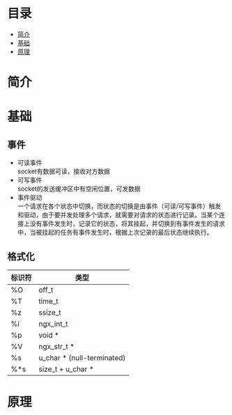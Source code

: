 # 目录  
- [简介](#简介)  
- [基础](#基础)  
- [原理](#原理)  

# 简介  

# 基础  
## 事件  
* 可读事件  
  socket有数据可读，接收对方数据  
* 可写事件  
  socket的发送缓冲区中有空闲位置，可发数据  
* 事件驱动  
  一个请求在各个状态中切换，而状态的切换是由事件（可读/可写事件）触发和驱动，由于要并发处理多个请求，就需要对请求的状态进行记录。当某个连接上没有事件发生时，记录它的状态，将其挂起，并切换到有事件发生的请求中，当被挂起的任务有事件发生时，根据上次记录的最后状态继续执行。  

## 格式化
| 标识符 | 类型 |
| ------ | ------ |
| %O | off_t |
| %T | time_t |
| %z | ssize_t |
| %i | ngx_int_t |
| %p | void * |
| %V | ngx_str_t * |
| %s | u_char * (null-terminated) |
| %*s | size_t + u_char * |	

# 原理  
